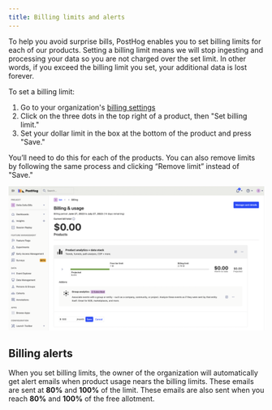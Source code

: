 ```yaml
---
title: Billing limits and alerts
---
```


To help you avoid surprise bills, PostHog enables you to set billing limits for each of our products. Setting a billing limit means we will stop ingesting and processing your data so you are not charged over the set limit. In other words, if you exceed the billing limit you set, your additional data is lost forever.

To set a billing limit:

1. Go to your organization's [billing settings](https://app.posthog.com/organization/billing)
2. Click on the three dots in the top right of a product, then "Set billing limit."
3. Set your dollar limit in the box at the bottom of the product and press "Save."

You’ll need to do this for each of the products. You can also remove limits by following the same process and clicking “Remove limit” instead of "Save."

![two types of cohorts: static and dynamic](../../images/docs/billing/alerts.png)

## Billing alerts

When you set billing limits, the owner of the organization will automatically get alert emails when product usage nears the billing limits. These emails are sent at **80%** and **100%** of the limit. These emails are also sent when you reach **80%** and **100%** of the free allotment.
